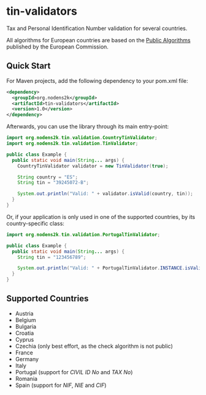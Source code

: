 # tin-validators

Tax and Personal Identification Number validation for several countries.

All algorithms for European countries are based on the [Public Algorithms](https://ec.europa.eu/taxation_customs/tin/specs/FS-TIN%20Algorithms-Public.docx)
published by the European Commission.

## Quick Start

For Maven projects, add the following dependency to your pom.xml file:

```xml
<dependency>
  <groupId>org.nodens2k</groupId>
  <artifactId>tin-validators</artifactId>
  <version>1.0</version>
</dependency>
```

Afterwards, you can use the library through its main entry-point:

```java
import org.nodens2k.tin.validation.CountryTinValidator;
import org.nodens2k.tin.validation.TinValidator;

public class Example {
  public static void main(String... args) {
    CountryTinValidator validator = new TinValidator(true);

    String country = "ES";
    String tin = "39245072-B";

    System.out.println("Valid: " + validator.isValid(country, tin));
  }
}
```

Or, if your application is only used in one of the supported countries, by its country-specific class:

```java
import org.nodens2k.tin.validation.PortugalTinValidator;

public class Example {
  public static void main(String... args) {
    String tin = "123456789";

    System.out.println("Valid: " + PortugalTinValidator.INSTANCE.isValid(tin));
  }
}
```

## Supported Countries

- Austria
- Belgium
- Bulgaria
- Croatia
- Cyprus
- Czechia (only best effort, as the check algorithm is not public)
- France
- Germany
- Italy
- Portugal (support for *CIVIL ID No* and *TAX No*)
- Romania
- Spain (support for *NIF*, *NIE* and *CIF*)
